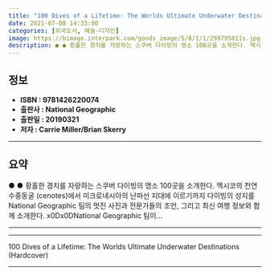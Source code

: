```yaml
---
title: "100 Dives of a Lifetime: The Worlds Ultimate Underwater Destinations (Hardcover)"
date: 2021-07-08 14:33:00
categories: [외국도서, 예술-디자인]
image: https://bimage.interpark.com/goods_image/5/8/1/1/299795811s.jpg
description: ● ● 황홀한 경치를 자랑하는 스쿠버 다이빙의 명소 100곳을 소개한다. 멕시코의 천연 수중동굴 (cenotes)에서 미크로네시아의 난파선 지대에 이르기까지 다이빙의 성지를 National Geographic 팀의 멋진 사진과 전문가들의 조언, 그리고 최신 여행 정보와 함께 소개한다
---
```


## **정보**

- **ISBN : 9781426220074**
- **출판사 : National Geographic**
- **출판일 : 20190321**
- **저자 : Carrie Miller/Brian Skerry**

------



## **요약**

●  ●  황홀한 경치를 자랑하는 스쿠버 다이빙의 명소 100곳을 소개한다. 멕시코의 천연 수중동굴 (cenotes)에서 미크로네시아의 난파선 지대에 이르기까지 다이빙의 성지를 National Geographic 팀의 멋진 사진과 전문가들의 조언, 그리고 최신 여행 정보와 함께 소개한다. x0Dx0DNational Geographic 팀이... 

------



------


100 Dives of a Lifetime: The Worlds Ultimate Underwater Destinations (Hardcover) 

------


